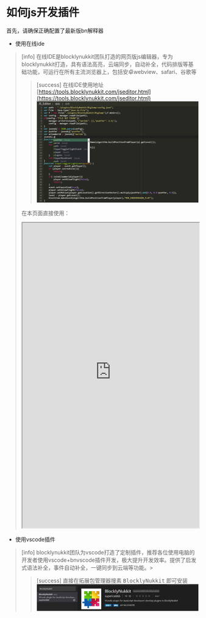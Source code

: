 #  如何js开发插件
首先，请确保正确配置了最新版bn解释器
- 使用在线ide
>[info] 在线IDE是blocklynukkit团队打造的网页版js编辑器，专为blocklynukkit打造，具有语法高亮，云端同步，自动补全，代码排版等基础功能，可运行在所有主流浏览器上，包括安卓webview、safari、谷歌等
> >[success] 在线IDE使用地址 [https://tools.blocklynukkit.com/jseditor.html](https://tools.blocklynukkit.com/jseditor.html)
> > ![](images/screenshot_1590291306297.png)
> 
> 在本页面直接使用：
> <iframe src="https://tools.blocklynukkit.com/jseditor.html" width="100%" height="800px"></iframe>

- 使用vscode插件
>[info] blocklynukkit团队为vscode打造了定制插件，推荐各位使用电脑的开发者使用vscode+bnvscode插件开发，极大提升开发效率。提供了启发式语法补全，事件自动补全，一键同步到云端等功能。>
> >[success] 直接在拓展包管理器搜素 <kbd>BlocklyNukkit</kbd> 即可安装
> > ![](images/screenshot_1590291788566.png)